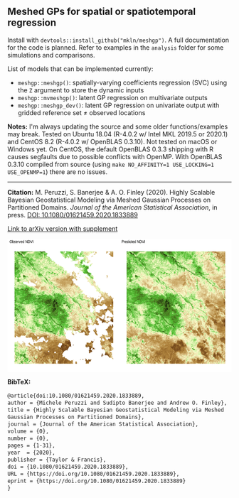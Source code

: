 ## Meshed GPs for spatial or spatiotemporal regression

Install with `devtools::install_github("mkln/meshgp")`. A full documentation for the code is planned. 
Refer to examples in the `analysis` folder for some simulations and comparisons.

List of models that can be implemented currently:

 - `meshgp::meshgp()`: spatially-varying coefficients regression (SVC) using the `Z` argument to store the dynamic inputs
 - `meshgp::mvmeshgp()`: latent GP regression on multivariate outputs
 - `meshgp::meshgp_dev()`: latent GP regression on univariate output with gridded reference set $\neq$ observed locations
 
**Notes:** I'm always updating the source and some older functions/examples may break. Tested on Ubuntu 18.04 (R-4.0.2 w/ Intel MKL 2019.5 or 2020.1) and CentOS 8.2 (R-4.0.2 w/ OpenBLAS 0.3.10). Not tested on macOS or Windows yet. On CentOS, the default OpenBLAS 0.3.3 shipping with R causes segfaults due to possible conflicts with OpenMP. With OpenBLAS 0.3.10 compiled from source (using `make NO_AFFINITY=1 USE_LOCKING=1 USE_OPENMP=1`) there are no issues.

--- 

**Citation:** M. Peruzzi, S. Banerjee & A. O. Finley (2020). Highly Scalable Bayesian Geostatistical Modeling via Meshed Gaussian Processes on Partitioned Domains. *Journal of the American Statistical Association*, in press. [DOI: 10.1080/01621459.2020.1833889](https://doi.org/10.1080/01621459.2020.1833889)

[Link to arXiv version with supplement](https://arxiv.org/abs/2003.11208)


<img src="https://raw.githubusercontent.com/mkln/meshgp/master/figures/Figure_NDVI_predict.png" height=300 align=center>

**BibTeX:**
```
@article{doi:10.1080/01621459.2020.1833889,
author = {Michele Peruzzi and Sudipto Banerjee and Andrew O. Finley},
title = {Highly Scalable Bayesian Geostatistical Modeling via Meshed Gaussian Processes on Partitioned Domains},
journal = {Journal of the American Statistical Association},
volume = {0},
number = {0},
pages = {1-31},
year  = {2020},
publisher = {Taylor & Francis},
doi = {10.1080/01621459.2020.1833889},
URL = {https://doi.org/10.1080/01621459.2020.1833889},
eprint = {https://doi.org/10.1080/01621459.2020.1833889}
}
```